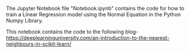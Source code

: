 The Jupyter Notebook file "Notebook.ipynb" contains the code for how to train a Linear Regression model using the Normal Equation in the Python Numpy Library.

This notebook contains the code to the following blog- <a>https://deeplearninguniversity.com/an-introduction-to-the-nearest-neighbours-in-scikit-learn/</a>
